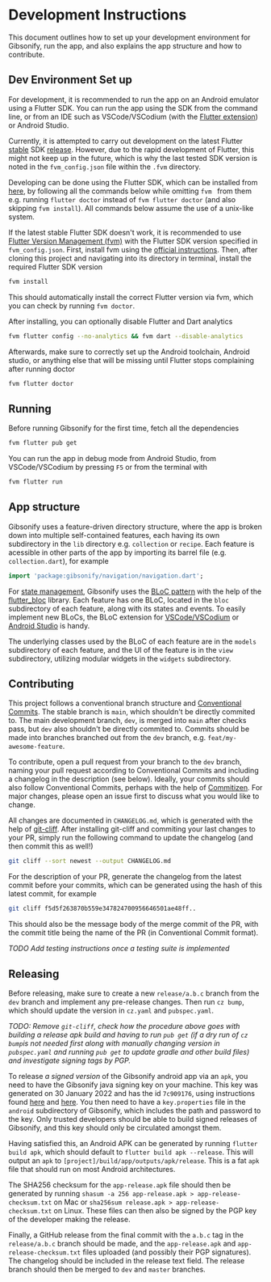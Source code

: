 # Development Instructions

This document outlines how to set up your development environment for Gibsonify, run the app, and also explains the app structure and how to contribute.

## Dev Environment Set up

For development, it is recommended to run the app on an Android emulator using a Flutter SDK. You can run the app using the SDK from the command line, or from an IDE such as VSCode/VSCodium (with the [Flutter extension](https://open-vsx.org/extension/Dart-Code/flutter)) or Android Studio.

Currently, it is attempted to carry out development on the latest Flutter [stable](https://github.com/flutter/flutter/wiki/Flutter-build-release-channels) SDK [release](https://flutter.dev/docs/development/tools/sdk/releases). However, due to the rapid development of Flutter, this might not keep up in the future, which is why the last tested SDK version is noted in the `fvm_config.json` file within the `.fvm` directory.

Developing can be done using the Flutter SDK, which can be installed from [here](https://flutter.dev/docs/get-started/install), by following all the commands below while omitting `fvm ` from them e.g. running `flutter doctor` instead of `fvm flutter doctor` (and also skipping `fvm install`). All commands below assume the use of a unix-like system.

If the latest stable Flutter SDK doesn't work, it is recommended to use [Flutter Version Management (fvm)](https://fvm.app) with the Flutter SDK version specified in `fvm_config.json`. First, install fvm using the [official instructions](https://fvm.app/docs/getting_started/installation). Then, after cloning this project and navigating into its directory in terminal, install the required Flutter SDK version

```bash
fvm install
```

This should automatically install the correct Flutter version via fvm, which you can check by running `fvm doctor`.

After installing, you can optionally disable Flutter and Dart analytics

```bash
fvm flutter config --no-analytics && fvm dart --disable-analytics
```

Afterwards, make sure to correctly set up the Android toolchain, Android studio, or anything else that will be missing until Flutter stops complaining after running doctor

```bash
fvm flutter doctor
```

## Running

Before running Gibsonify for the first time, fetch all the dependencies

```bash
fvm flutter pub get
```

You can run the app in debug mode from Android Studio, from VSCode/VSCodium by pressing `F5` or from the terminal with

```bash
fvm flutter run
```

## App structure

Gibsonify uses a feature-driven directory structure, where the app is broken down into multiple self-contained features, each having its own subdirectory in the `lib` directory e.g. `collection` or `recipe`. Each feature is acessible in other parts of the app by importing its barrel file (e.g. `collection.dart`), for example

```dart
import 'package:gibsonify/navigation/navigation.dart';
```

For [state management](https://flutter.dev/docs/development/data-and-backend/state-mgmt/intro), Gibsonify uses the [BLoC pattern](https://www.flutterclutter.dev/flutter/basics/what-is-the-bloc-pattern/2021/2084/) with the help of the [flutter_bloc](https://bloclibrary.dev) library. Each feature has one BLoC, located in the `bloc` subdirectory of each feature, along with its states and events. To easily implement new BLoCs, the BLoC extension for [VSCode/VSCodium](https://bloclibrary.dev/#/blocvscodeextension) or [Android Studio](https://bloclibrary.dev/#/blocintellijextension) is handy.

The underlying classes used by the BLoC of each feature are in the `models` subdirectory of each feature, and the UI of the feature is in the `view` subdirectory, utilizing modular widgets in the `widgets` subdirectory.

## Contributing

This project follows a conventional branch structure and [Conventional Commits](https://www.conventionalcommits.org/). The stable branch is `main`, which shouldn't be directly commited to. The main development branch, `dev`, is merged into `main` after checks pass, but `dev` also shouldn't be directly commited to. Commits should be made into branches branched out from the `dev` branch, e.g. `feat/my-awesome-feature`.

To contribute, open a pull request from your branch to the `dev` branch, naming your pull request according to Conventional Commits and including a changelog in the description (see below). Ideally, your commits should also follow Conventional Commits, perhaps with the help of [Commitizen](https://commitizen-tools.github.io/commitizen/). For major changes, please open an issue first to discuss what you would like to change.

All changes are documented in `CHANGELOG.md`, which is generated with the help of [git-cliff](https://github.com/orhun/git-cliff/). After installing git-cliff and commiting your last changes to your PR, simply run the following command to update the changelog (and then commit this as well!)

```bash
git cliff --sort newest --output CHANGELOG.md
```

For the description of your PR, generate the changelog from the latest commit before your commits, which can be generated using the hash of this latest commit, for example

```bash
git cliff f5d5f263870b559e347824700956646501ae48ff..
```

This should also be the message body of the merge commit of the PR, with the commit title being the name of the PR (in Conventional Commit format).

_TODO Add testing instructions once a testing suite is implemented_

<!--
Probably using bloc_test and mockito or mocktail.
-->


## Releasing

Before releasing, make sure to create a new `release/a.b.c` branch from the `dev` branch and implement any pre-release changes. Then run `cz bump`, which should update the version in `cz.yaml` and `pubspec.yaml`.

_TODO: Remove `git-cliff`, check how the procedure above goes with building a release apk build and having to run `pub get` (if a dry run of `cz bump`is not needed first along with manually changing version in `pubspec.yaml` and running `pub get` to update gradle and other build files) and investigate signing tags by PGP._

To release _a signed version_ of the Gibsonify android app via an `apk`, you need to have the Gibsonify java signing key on your machine. This key was generated on 30 January 2022 and has the id `7c909176`, using instructions found [here](https://docs.flutter.dev/deployment/android#signing-the-app) and [here](https://fahadjameel.com/2020/09/07/how-to-properly-sign-your-flutter-apps-before-uploading-to-the-android-app-store/). You then need to have a `key.properties` file in the `android` subdirectory of Gibsonify, which includes the path and password to the key. Only trusted developers should be able to build signed releases of Gibsonify, and this key should only be circulated amongst them.

Having satisfied this, an Android APK can be generated by running `flutter build apk`, which should default to `flutter build apk --release`. This will output an `apk` to `[project]/build/app/outputs/apk/release`. This is a fat `apk` file that should run on most Android architectures.

The SHA256 checksum for the `app-release.apk` file should then be generated by running `shasum -a 256 app-release.apk > app-release-checksum.txt` on Mac or `sha256sum release.apk > app-release-checksum.txt` on Linux. These files can then also be signed by the PGP key of the developer making the release.

Finally, a GitHub release from the final commit with the `a.b.c` tag in the `release/a.b.c` branch should be made, and the `app-release.apk` and `app-release-checksum.txt` files uploaded (and possibly their PGP signatures). The changelog should be included in the release text field. The release branch should then be merged to `dev` and `master` branches.
